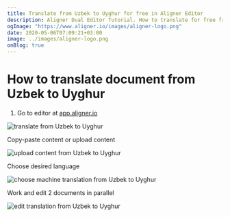 ```yaml
---
title: Translate from Uzbek to Uyghur for free in Aligner Editor
description: Aligner Dual Editor Tutorial. How to translate for free from Uzbek to Uyghur. Aligner is multilingual document management platform. 
ogImage: "https://www.aligner.io/images/aligner-logo.png"
date: 2020-05-06T07:09:21+03:00
image: ../images/aligner-logo.png
onBlog: true
---
```


# How to translate document from Uzbek to Uyghur

1. Go to editor at [app.aligner.io](https://app.aligner.io "Aligner App web page")

![translate from Uzbek to Uyghur](../aligner-blank-editor.png "translate from Uzbek to Uyghur")

Copy-paste content or upload content

![upload content from Uzbek to Uyghur](../aligner-uploaded-document.png "upload content from Uzbek to Uyghur")

Choose desired language

![choose machine translation from Uzbek to Uyghur](../aligner-language-dropdown.png "choose machine translation from Uzbek to Uyghur")

Work and edit 2 documents in parallel

![edit translation from Uzbek to Uyghur](../aligner-double-sitded-editor.png "edit translation from Uzbek to Uyghur")

